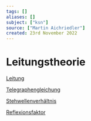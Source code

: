 ```yaml
---
tags: []
aliases: []
subject: ["ksn"]
source: ["Martin Aichriedler"]
created: 23rd November 2022
---
```


# Leitungstheorie

[Leitung](Leitung.md)

[Telegraphengleichung](Telegraphengleichung.md)

[Stehwellenverhältnis](Stehwellenverhältnis.md)

[Reflexionsfaktor](Reflexionsfaktor.md)